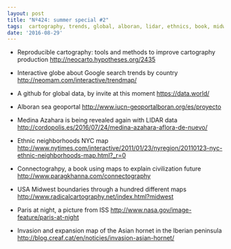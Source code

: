 ```yaml
---
layout: post
title: "Nº424: summer special #2"
tags:  cartography, trends, global, alboran, lidar, ethnics, book, midwest,
date: '2016-08-29'
---
```


* Reproducible cartography: tools and methods to improve cartography production
  http://neocarto.hypotheses.org/2435

* Interactive globe about Google search trends by country
  http://neomam.com/interactive/trendmap/

* A github for global data, by invite at this moment
  https://data.world/

* Alboran sea geoportal
  http://www.iucn-geoportalboran.org/es/proyecto

* Medina Azahara is being revealed again with LIDAR data
  http://cordopolis.es/2016/07/24/medina-azahara-aflora-de-nuevo/

* Ethnic neighborhoods NYC map
  http://www.nytimes.com/interactive/2011/01/23/nyregion/20110123-nyc-ethnic-neighborhoods-map.html?_r=0

* Connectograhpy, a book using maps to explain civilization future
  http://www.paragkhanna.com/connectography

* USA Midwest boundaries through a hundred different maps
  http://www.radicalcartography.net/index.html?midwest

* Paris at night, a picture from ISS
  http://www.nasa.gov/image-feature/paris-at-night

* Invasion and expansion map of the Asian hornet in the Iberian peninsula
  http://blog.creaf.cat/en/noticies/invasion-asian-hornet/
